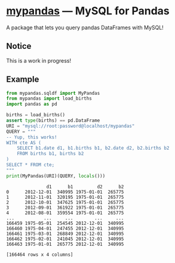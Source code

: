 # [mypandas](https://github.com/yrom1/mypandas) — MySQL for Pandas

A package that lets you query pandas DataFrames with MySQL!

## Notice
This is a work in progress!

## Example

```py
from mypandas.sqldf import MyPandas
from mypandas import load_births
import pandas as pd

births = load_births()
assert type(births) == pd.DataFrame
URI = "mysql://root:password@localhost/mypandas"
QUERY = """
-- Yup, this works!
WITH cte AS (
    SELECT b1.date d1, b1.births b1, b2.date d2, b2.births b2
    FROM births b1, births b2
)
SELECT * FROM cte;
"""
print(MyPandas(URI)(QUERY, locals()))

```
```
               d1      b1         d2      b2
0      2012-12-01  340995 1975-01-01  265775
1      2012-11-01  320195 1975-01-01  265775
2      2012-10-01  347625 1975-01-01  265775
3      2012-09-01  361922 1975-01-01  265775
4      2012-08-01  359554 1975-01-01  265775
...           ...     ...        ...     ...
166459 1975-05-01  254545 2012-12-01  340995
166460 1975-04-01  247455 2012-12-01  340995
166461 1975-03-01  268849 2012-12-01  340995
166462 1975-02-01  241045 2012-12-01  340995
166463 1975-01-01  265775 2012-12-01  340995

[166464 rows x 4 columns]

```
